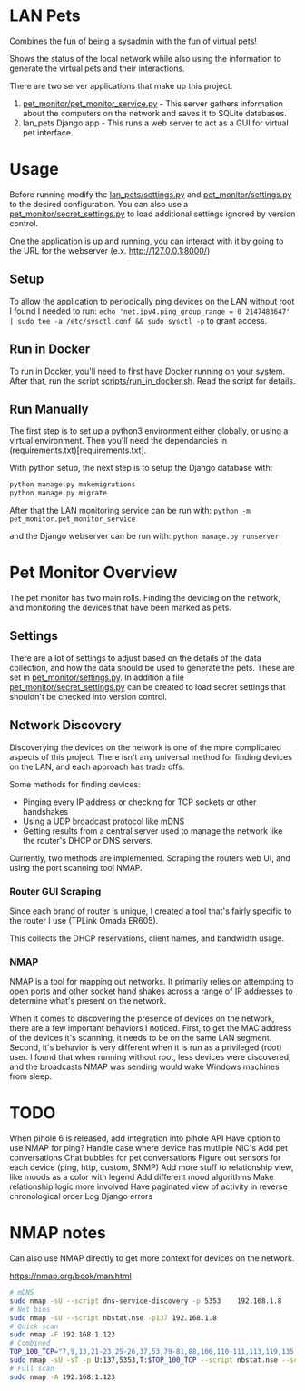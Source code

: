 # LAN Pets

Combines the fun of being a sysadmin with the fun of virtual pets!

Shows the status of the local network while also using the information to generate the virtual pets and their interactions.

There are two server applications that make up this project:

1. [pet_monitor/pet_monitor_service.py](pet_monitor/pet_monitor_service.py) - This server gathers information about the computers on the network and saves it to SQLite databases.
2. lan_pets Django app - This runs a web server to act as a GUI for virtual pet interface.

# Usage

Before running modify the [lan_pets/settings.py](lan_pets/settings.py) and [pet_monitor/settings.py](pet_monitor/settings.py) to the desired configuration. You can also use a [pet_monitor/secret_settings.py](pet_monitor/secret_settings.py) to load additional settings ignored by version control.

One the application is up and running, you can interact with it by going to the URL for the webserver (e.x. <http://127.0.0.1:8000/>)

## Setup

To allow the application to periodically ping devices on the LAN without root I found I needed to run:
`echo 'net.ipv4.ping_group_range = 0 2147483647' | sudo tee -a /etc/sysctl.conf && sudo sysctl -p`
to grant access.

## Run in Docker

To run in Docker, you'll need to first have [Docker running on your system](https://docs.docker.com/engine/install/).
After that, run the script [scripts/run_in_docker.sh](scripts/run_in_docker.sh). Read the script for details.

## Run Manually

The first step is to set up a python3 environment either globally, or using a virtual environment. Then you'll need the dependancies in (requirements.txt)[requirements.txt].

With python setup, the next step is to setup the Django database with:
```sh
python manage.py makemigrations
python manage.py migrate
```

After that the LAN monitoring service can be run with:
`python -m pet_monitor.pet_monitor_service`

and the Django webserver can be run with:
`python manage.py runserver`

# Pet Monitor Overview

The pet monitor has two main rolls. Finding the devicing on the network, and monitoring the devices that have been marked as pets.

## Settings

There are a lot of settings to adjust based on the details of the data collection, and how the data should be used to generate the pets. These are set in [pet_monitor/settings.py](pet_monitor/settings.py). In addition a file [pet_monitor/secret_settings.py](pet_monitor/secret_settings.py) can be created to load secret settings that shouldn't be checked into version control.

## Network Discovery

Discoverying the devices on the network is one of the more complicated aspects of this project. There isn't any universal method for finding devices on the LAN, and each approach has trade offs.

Some methods for finding devices:
 - Pinging every IP address or checking for TCP sockets or other handshakes
 - Using a UDP broadcast protocol like mDNS
 - Getting results from a central server used to manage the network like the router's DHCP or DNS servers.

Currently, two methods are implemented. Scraping the routers web UI, and using the port scanning tool NMAP.

### Router GUI Scraping

Since each brand of router is unique, I created a tool that's fairly specific to the router I use (TPLink Omada ER605).

This collects the DHCP reservations, client names, and bandwidth usage.

### NMAP

NMAP is a tool for mapping out networks. It primarily relies on attempting to open ports and other socket hand shakes across a range of IP addresses to determine what's present on the network.

When it comes to discovering the presence of devices on the network, there are a few important behaviors I noticed. First, to get the MAC address of the devices it's scanning, it needs to be on the same LAN segment. Second, it's behavior is very different when it is run as a privileged (root) user. I found that when running without root, less devices were discovered, and the broadcasts NMAP was sending would wake Windows machines from sleep.

# TODO

When pihole 6 is released, add integration into pihole API
Have option to use NMAP for ping?
Handle case where device has mutliple NIC's
Add pet conversations
Chat bubbles for pet conversations
Figure out sensors for each device (ping, http, custom, SNMP)
Add more stuff to relationship view, like moods as a color with legend
Add different mood algorithms
Make relationship logic more involved
Have paginated view of activity in reverse chronological order
Log Django errors

# NMAP notes

Can also use NMAP directly to get more context for devices on the network.

<https://nmap.org/book/man.html>
```sh
# mDNS
sudo nmap -sU --script dns-service-discovery -p 5353    192.168.1.8
# Net bios
sudo nmap -sU --script nbstat.nse -p137 192.168.1.8
# Quick scan
sudo nmap -F 192.168.1.123
# Combined 
TOP_100_TCP="7,9,13,21-23,25-26,37,53,79-81,88,106,110-111,113,119,135,139,143-144,179,199,389,427,443-445,465,513-515,543-544,548,554,587,631,646,873,990,993,995,1025-1029,1110,1433,1720,1723,1755,1900,2000-2001,2049,2121,2717,3000,3128,3306,3389,3986,4899,5000,5009,5051,5060,5101,5190,5357,5432,5631,5666,5800,5900,6000-6001,6646,7070,8000,8008-8009,8080-8081,8443,8888,9100,9999-10000,32768,49152-49157"
sudo nmap -sU -sT -p U:137,5353,T:$TOP_100_TCP --script nbstat.nse --script dns-service-discovery 192.168.1.8
# Full scan
sudo nmap -A 192.168.1.123
```
